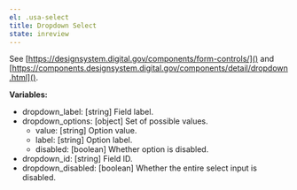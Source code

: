 ```yaml
---
el: .usa-select
title: Dropdown Select
state: inreview
---
```

See [https://designsystem.digital.gov/components/form-controls/]() and
[https://components.designsystem.digital.gov/components/detail/dropdown.html]().

__Variables:__
* dropdown_label: [string] Field label.
* dropdown_options: [object] Set of possible values.
  * value: [string] Option value.
  * label: [string] Option label.
  * disabled: [boolean] Whether option is disabled.
* dropdown_id: [string] Field ID.
* dropdown_disabled: [boolean] Whether the entire select input is disabled.
